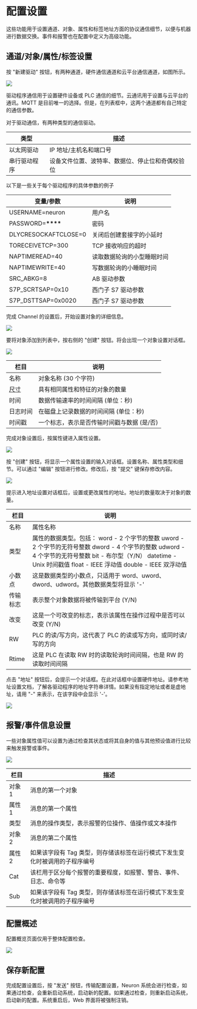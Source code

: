 # 配置设置 
这些功能用于设置通道、对象、属性和标签地址方面的协议通信细节，以便与机器进行数据交换。事件和报警也在配置中定义为高级功能。

## 通道/对象/属性/标签设置 
按 "新建驱动" 按钮，有两种通道，硬件通信通道和云平台通信通道，如图所示。

![](./assets/tagsetup.png)

驱动程序通信用于设置硬件设备或 PLC 通信的细节。云通讯用于设置与云平台的通讯。MQTT 是目前唯一的选择。但是，在列表框中，这两个通道都有自己特定的通信参数。

对于驱动通信，有两种类型的通信驱动。

| 类型         | 描述                                             |
| ------------ | ------------------------------------------------ |
| 以太网驱动   | IP 地址/主机名和端口号                           |
| 串行驱动程序 | 设备文件位置、波特率、数据位、停止位和奇偶校验位 |

以下是一些关于每个驱动程序的具体参数的例子

| 变量/参数             | 说明                       |
| --------------------- | -------------------------- |
| USERNAME=neuron       | 用户名                     |
| PASSWORD=**\*\*\*\*** | 密码                       |
| DLYCRESOCKAFTCLOSE=0  | 关闭后创建套接字的小延时   |
| TORECEIVETCP=300      | TCP 接收响应的超时         |
| NAPTIMEREAD=40        | 读取数据轮询的小型睡眠时间 |
| NAPTIMEWRITE=40       | 写数据轮询的小睡眠时间     |
| SRC_ABKG=8            | AB 驱动参数                |
| S7P_SCRTSAP=0x10      | 西门子 S7 驱动参数         |
| S7P_DSTTSAP=0x0020    | 西门子 S7 驱动参数         |

完成 Channel 的设置后，开始设置对象的详细信息。

![](./assets/object-details.png)

要将对象添加到列表中，按右侧的 "创建" 按钮。将会出现一个对象设置对话框。

![](./assets/setup-dialog.png)

| 栏目        | 说明                                       |
| ----------- | ------------------------------------------ |
| 名称        | 对象名称 (30 个字符)                       |
| <u>尺寸</u> | 具有相同属性和特征的对象的数量             |
| 时间        | 数据传输速率的时间间隔 (单位：秒)          |
| 日志时间    | 在磁盘上记录数据的时间间隔 (单位：秒)      |
| 时间戳      | 一个标志，表示是否传输时间戳与数据 (是/否) |

完成对象设置后，按属性键进入属性设置。

![](./assets/attribute-setup.png)

按 "创建" 按钮，将显示一个属性设置的输入对话框。设置名称、属性类型和细节。可以通过 "编辑" 按钮进行修改。修改后，按 "提交" 键保存修改内容。

![](./assets/attribute-input.png)

提示进入地址设置对话框后，设置或更改属性的地址。地址的数量取决于对象的数量。

| 栏目     | 说明                                                                                                                                                                                                                   |
| -------- | ---------------------------------------------------------------------------------------------------------------------------------------------------------------------------------------------------------------------- |
| 名称     | 属性名称                                                                                                                                                                                                               |
| 类型     | 属性的数据类型。包括： word - 2 个字节的整数 uword - 2 个字节的无符号整数 dword - 4 个字节的整数 udword - 4 个字节的无符号整数 bit - 布尔型（Y/N） datetime - Unix 时间戳值 float - IEEE 浮动值 double - IEEE 双浮动值 |
| 小数点   | 这是数据类型的小数点，只适用于 word、uword、dword、udword。其他数据类型将显示 '-'                                                                                                                                      |
| 传输标志 | 表示整个对象数据将被传输到平台 (Y/N)                                                                                                                                                                                   |
| 改变     | 这是一个可改变的标志，表示该属性在操作过程中是否可以改变 (Y/N)                                                                                                                                                         |
| RW       | PLC 的读/写方向，这代表了 PLC 的读或写方向，或同时读/写的方向                                                                                                                                                          |
| Rtime    | 这是 PLC 在读取 RW 时的读取轮询时间间隔，也是 RW 的读取时间间隔                                                                                                                                                        |

点击 "地址" 按钮后，会提示一个对话框。在此对话框中设置硬件地址。请参考地址设置文档，了解各驱动程序的地址字符串详情。如果没有指定地址或者是虚地址，请用 "-" 来表示，在该字段中会显示 '-'。

![](./assets/hardware.png)

## 报警/事件信息设置 
一些对象属性值可以设置为通过检查其状态或将其自身的值与其他预设值进行比较来触发报警或事件。

![](./assets/event-setup.png)

| 栏目   | 描述                                                                        |
| ------ | --------------------------------------------------------------------------- |
| 对象 1 | 消息的第一个对象                                                            |
| 属性 1 | 消息的第一个属性                                                            |
| 类型   | 消息的操作类型，表示报警的位操作、值操作或文本操作                          |
| 对象 2 | 消息的第二个属性                                                            |
| 属性 2 | 如果该字段有 Tag 类型，则存储该标签在运行模式下发生变化时被调用的子程序编号 |
| Cat    | 该栏用于区分每个报警的重要程度，如报警、警告、事件、日志、命令等            |
| Sub    | 如果该字段有 Tag 类型，则存储该标签在运行模式下发生变化时被调用的子程序编号 |

## 配置概述 
配置概览页面仅用于整体配置检查。

![](./assets/configuration-overview.png)

## 保存新配置 
完成配置设置后，按 "发送" 按钮，传输配置设置，Neuron 系统会进行检查，如果通过检查，会重新启动系统，启动新的配置。如果通过检查，则重新启动系统，启动新的配置。系统重启后，Web 界面将被强制注销。

